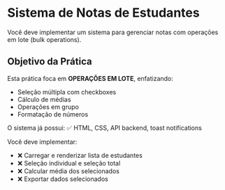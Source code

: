 # Sistema de Notas de Estudantes

Você deve implementar um sistema para gerenciar notas com operações em lote (bulk operations).

## Objetivo da Prática

Esta prática foca em **OPERAÇÕES EM LOTE**, enfatizando:
- Seleção múltipla com checkboxes
- Cálculo de médias
- Operações em grupo
- Formatação de números

O sistema já possui: ✅ HTML, CSS, API backend, toast notifications

Você deve implementar:
- ❌ Carregar e renderizar lista de estudantes
- ❌ Seleção individual e seleção total
- ❌ Calcular média dos selecionados
- ❌ Exportar dados selecionados
